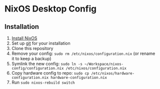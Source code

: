 # NixOS Desktop Config

## Installation

1. [Install NixOS](https://nixos.org/manual/nixos/stable/index.html#ch-installation)
1. Set up [git](https://nixos.wiki/wiki/Git) for your installation
1. Clone this repository
1. Remove your config: `sudo rm /etc/nixos/configuration.nix` (or rename it to keep a backup)
1. Symlink the new config: `sudo ln -s ~/Workspace/nixos-config/configuration.nix /etc/nixos/configuration.nix`
1. Copy hardware config to repo: `sudo cp /etc/nixos/hardware-configuration.nix hardware-configuration.nix`
1. Run `sudo nixos-rebuild switch`
